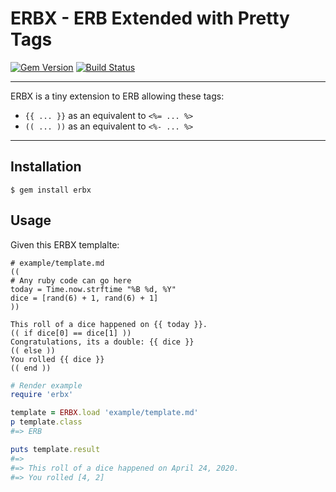 # ERBX - ERB Extended with Pretty Tags

[![Gem Version](https://badge.fury.io/rb/erbx.svg)](https://badge.fury.io/rb/erbx)
[![Build Status](https://github.com/DannyBen/erbx/workflows/Test/badge.svg)](https://github.com/DannyBen/erbx/actions?query=workflow%3ATest)

---

ERBX is a tiny extension to ERB allowing these tags:

- `{{ ... }}` as an equivalent to `<%= ... %>`
- `(( ... ))` as an equivalent to `<%- ... %>`

---

Installation
--------------------------------------------------

```
$ gem install erbx
```

Usage
--------------------------------------------------

Given this ERBX templalte:

```
# example/template.md
((
# Any ruby code can go here
today = Time.now.strftime "%B %d, %Y"
dice = [rand(6) + 1, rand(6) + 1]
))

This roll of a dice happened on {{ today }}.
(( if dice[0] == dice[1] ))
Congratulations, its a double: {{ dice }}
(( else ))
You rolled {{ dice }}
(( end ))
```


```ruby
# Render example
require 'erbx'

template = ERBX.load 'example/template.md'
p template.class
#=> ERB

puts template.result
#=> 
#=> This roll of a dice happened on April 24, 2020.
#=> You rolled [4, 2]
```

